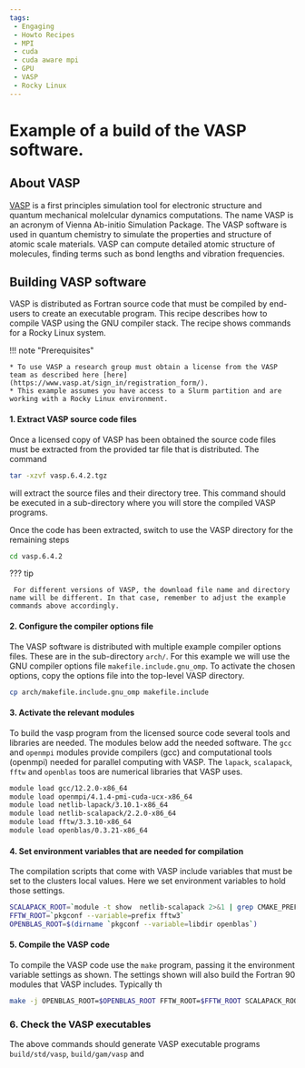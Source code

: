 ```yaml
---
tags:
 - Engaging
 - Howto Recipes
 - MPI
 - cuda
 - cuda aware mpi
 - GPU
 - VASP
 - Rocky Linux
---
```


# Example of a build of the VASP software.

## About VASP

[VASP](https://www.vasp.at) is a first principles simulation tool for electronic structure and quantum mechanical molelcular dynamics computations. The name VASP is an acronym of Vienna Ab-initio Simulation Package. The VASP software is used in quantum chemistry to simulate the properties and structure of atomic scale materials. VASP can compute
detailed atomic structure of molecules, finding terms such as bond lengths and vibration frequencies.

## Building VASP software

VASP is distributed as Fortran source code that must be compiled by end-users to create an executable program. This recipe describes how to compile
VASP using the GNU compiler stack. The recipe shows commands for a Rocky Linux system.

!!! note "Prerequisites"

    * To use VASP a research group must obtain a license from the VASP team as described here [here](https://www.vasp.at/sign_in/registration_form/).
    * This example assumes you have access to a Slurm partition and are working with a Rocky Linux environment.

#### 1. Extract VASP source code files

Once a licensed copy of VASP has been obtained the source code files must be extracted from the provided tar file that is
distributed. The command

```bash
tar -xzvf vasp.6.4.2.tgz
```

will extract the source files and their directory tree. This command should be executed in a sub-directory where you will
store the compiled VASP programs. 

Once the code has been extracted, switch to use the VASP directory for the remaining steps

```bash
cd vasp.6.4.2
```

??? tip

     For different versions of VASP, the download file name and directory name will be different. In that case, remember to adjust the example commands above accordingly.

#### 2. Configure the compiler options file

The VASP software is distributed with multiple example compiler options files. 
These are in the sub-directory `arch/`. 
For this example we will use the GNU compiler options file `makefile.include.gnu_omp`. 
To activate the chosen options, copy the options file into the top-level VASP directory.

```bash
cp arch/makefile.include.gnu_omp makefile.include
```

#### 3. Activate the relevant modules

To build the vasp program from the licensed source code several tools and libraries are needed. 
The modules below add the needed software. 
The `gcc` and `openmpi` modules provide compilers (gcc) and computational tools (openmpi) 
needed for parallel computing with VASP. 
The `lapack`, `scalapack`, `fftw` and `openblas` toos are numerical libraries that VASP uses.

```bash
module load gcc/12.2.0-x86_64
module load openmpi/4.1.4-pmi-cuda-ucx-x86_64
module load netlib-lapack/3.10.1-x86_64
module load netlib-scalapack/2.2.0-x86_64
module load fftw/3.3.10-x86_64
module load openblas/0.3.21-x86_64
```

#### 4. Set environment variables that are needed for compilation

The compilation scripts that come with VASP include variables that must be set to
the clusters local values. Here we set environment variables to hold those settings.

```bash
SCALAPACK_ROOT=`module -t show  netlib-scalapack 2>&1 | grep CMAKE_PREFIX_PATH | awk -F, '{print $2}'  | awk -F\" '{print $2}'`
FFTW_ROOT=`pkgconf --variable=prefix fftw3`
OPENBLAS_ROOT=$(dirname `pkgconf --variable=libdir openblas`)
```

#### 5. Compile the VASP code

To compile the VASP code use the `make` program, passing it the environment variable settings as
shown. The settings shown will also build the Fortran 90 modules that VASP includes. Typically th

```bash
make -j OPENBLAS_ROOT=$OPENBLAS_ROOT FFTW_ROOT=$FFTW_ROOT SCALAPACK_ROOT=$SCALAPACK_ROOT MODS=1 DEPS=1
```

### 6. Check the VASP executables

The above commands should generate VASP executable programs `build/std/vasp`, `build/gam/vasp` and

